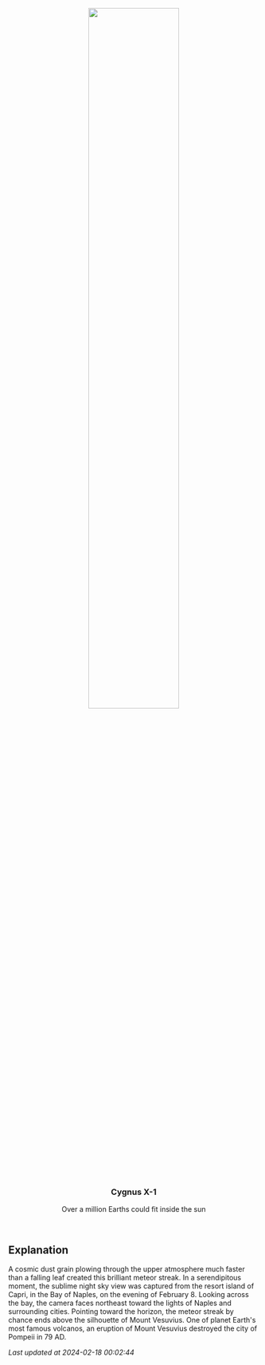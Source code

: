 <p align='center'>
    <img src='https://apod.nasa.gov/apod/image/2402/MeteorBayofNaples_V2_1024.jpg' width='60%' />
    <h3 align="center">Cygnus X-1</h3>
    <p align="center">Over a million Earths could fit inside the sun</p>
</p>
<br/>

Explanation
--
A cosmic dust grain plowing through the upper atmosphere much faster than a falling leaf created this brilliant meteor streak. In a serendipitous moment, the sublime night sky view was captured from the resort island of Capri, in the Bay of Naples, on the evening of February 8. Looking across the bay, the camera faces northeast toward the lights of Naples and surrounding cities. Pointing toward the horizon, the meteor streak by chance ends above the silhouette of Mount Vesuvius. One of planet Earth's most famous volcanos, an eruption of Mount Vesuvius destroyed the city of Pompeii in 79 AD.


*Last updated at 2024-02-18 00:02:44*
